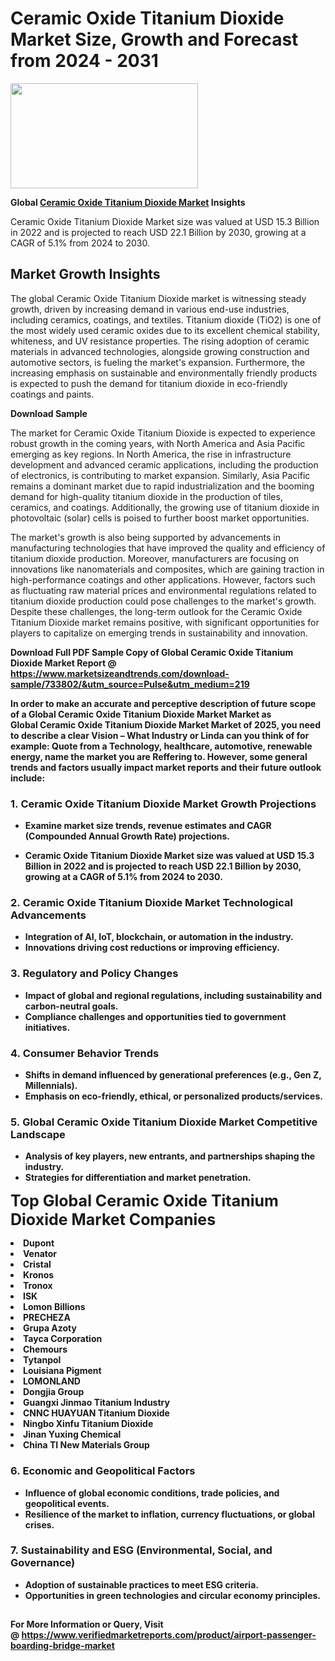 <H1>Ceramic Oxide Titanium Dioxide Market Size, Growth and Forecast from 2024 - 2031</H1><img class="aligncenter size-medium wp-image-584254" src="https://thirdeyenews.in/wp-content/uploads/2024/09/Global-Market-Research-300x168.jpeg" alt="" width="300" height="168" /><p><strong>Global&nbsp;<a href="https://www.marketsizeandtrends.com/download-sample/733802/&amp;utm_source=Pulse&amp;utm_medium=219">Ceramic Oxide Titanium Dioxide Market</a> Insights</strong></p><p>Ceramic Oxide Titanium Dioxide Market size was valued at USD 15.3 Billion in 2022 and is projected to reach USD 22.1 Billion by 2030, growing at a CAGR of 5.1% from 2024 to 2030.</p><p><h2>Market Growth Insights</h2> <p>The global Ceramic Oxide Titanium Dioxide market is witnessing steady growth, driven by increasing demand in various end-use industries, including ceramics, coatings, and textiles. Titanium dioxide (TiO2) is one of the most widely used ceramic oxides due to its excellent chemical stability, whiteness, and UV resistance properties. The rising adoption of ceramic materials in advanced technologies, alongside growing construction and automotive sectors, is fueling the market's expansion. Furthermore, the increasing emphasis on sustainable and environmentally friendly products is expected to push the demand for titanium dioxide in eco-friendly coatings and paints.</p> <p><strong>Download Sample</strong></p> <p>The market for Ceramic Oxide Titanium Dioxide is expected to experience robust growth in the coming years, with North America and Asia Pacific emerging as key regions. In North America, the rise in infrastructure development and advanced ceramic applications, including the production of electronics, is contributing to market expansion. Similarly, Asia Pacific remains a dominant market due to rapid industrialization and the booming demand for high-quality titanium dioxide in the production of tiles, ceramics, and coatings. Additionally, the growing use of titanium dioxide in photovoltaic (solar) cells is poised to further boost market opportunities.</p> <p>The market's growth is also being supported by advancements in manufacturing technologies that have improved the quality and efficiency of titanium dioxide production. Moreover, manufacturers are focusing on innovations like nanomaterials and composites, which are gaining traction in high-performance coatings and other applications. However, factors such as fluctuating raw material prices and environmental regulations related to titanium dioxide production could pose challenges to the market's growth. Despite these challenges, the long-term outlook for the Ceramic Oxide Titanium Dioxide market remains positive, with significant opportunities for players to capitalize on emerging trends in sustainability and innovation.</p> <p><strong></p><p><span class=""><strong>Download Full PDF Sample Copy of Global Ceramic Oxide Titanium Dioxide Market Report</strong> @ <a href="https://www.marketsizeandtrends.com/download-sample/733802/&amp;utm_source=Pulse&amp;utm_medium=219" target="_blank">https://www.marketsizeandtrends.com/download-sample/733802/&amp;utm_source=Pulse&amp;utm_medium=219</a></span></p><p>In order to make an accurate and perceptive description of future scope of a Global&nbsp;Ceramic Oxide Titanium Dioxide Market Market as Global&nbsp;Ceramic Oxide Titanium Dioxide Market Market of 2025, you need to describe a clear Vision &ndash; What Industry or Linda can you think of for example: Quote from a Technology, healthcare, automotive, renewable energy, name the market you are Reffering to. However, some general trends and factors usually impact market reports and their future outlook include:</p><h3>1.&nbsp;<strong>Ceramic Oxide Titanium Dioxide Market Growth Projections</strong></h3><ul><li>Examine market size trends, revenue estimates and CAGR (Compounded Annual Growth Rate) projections.</li><li><p>Ceramic Oxide Titanium Dioxide Market size was valued at USD 15.3 Billion in 2022 and is projected to reach USD 22.1 Billion by 2030, growing at a CAGR of 5.1% from 2024 to 2030.</p></li></ul><h3>2.&nbsp;<strong>Ceramic Oxide Titanium Dioxide Market Technological Advancements</strong></h3><ul><li>Integration of AI, IoT, blockchain, or automation in the industry.</li><li>Innovations driving cost reductions or improving efficiency.</li></ul><h3>3.&nbsp;<strong>Regulatory and Policy Changes</strong></h3><ul><li>Impact of global and regional regulations, including sustainability and carbon-neutral goals.</li><li>Compliance challenges and opportunities tied to government initiatives.</li></ul><h3>4.&nbsp;<strong>Consumer Behavior Trends</strong></h3><ul><li>Shifts in demand influenced by generational preferences (e.g., Gen Z, Millennials).</li><li>Emphasis on eco-friendly, ethical, or personalized products/services.</li></ul><h3>5.&nbsp;<strong>Global Ceramic Oxide Titanium Dioxide Market Competitive Landscape</strong></h3><ul><li>Analysis of key players, new entrants, and partnerships shaping the industry.</li><li>Strategies for differentiation and market penetration.</li></ul><p data-pm-slice="1 1 []"><span style="color: inherit; font-family: inherit; font-size: 25px;">Top Global Ceramic Oxide Titanium Dioxide Market Companies</span></p><div class="" data-test-id=""><p><li>Dupont</li><li> Venator</li><li> Cristal</li><li> Kronos</li><li> Tronox</li><li> ISK</li><li> Lomon Billions</li><li> PRECHEZA</li><li> Grupa Azoty</li><li> Tayca Corporation</li><li> Chemours</li><li> Tytanpol</li><li> Louisiana Pigment</li><li> LOMONLAND</li><li> Dongjia Group</li><li> Guangxi Jinmao Titanium Industry</li><li> CNNC HUAYUAN Titanium Dioxide</li><li> Ningbo Xinfu Titanium Dioxide</li><li> Jinan Yuxing Chemical</li><li> China TI New Materials Group</li></p></div><h3>6.&nbsp;<strong>Economic and Geopolitical Factors</strong></h3><ul><li>Influence of global economic conditions, trade policies, and geopolitical events.</li><li>Resilience of the market to inflation, currency fluctuations, or global crises.</li></ul><h3>7.&nbsp;<strong>Sustainability and ESG (Environmental, Social, and Governance)</strong></h3><ul><li>Adoption of sustainable practices to meet ESG criteria.</li><li>Opportunities in green technologies and circular economy principles.</li></ul><h2><strong style="font-size: 14px;">For More Information or Query, Visit @&nbsp;</strong><a style="background-color: #ffffff; font-size: 14px;" href="https://www.marketsizeandtrends.com/report/ceramic-oxide-titanium-dioxide-market/" target="_blank">https://www.verifiedmarketreports.com/product/airport-passenger-boarding-bridge-market</a></h2>
